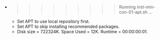 * >>>>>>>>> Running inst-min-con-01-apt.sh ...
  * Set APT to use local repository first.
  * Set APT to skip installing recommended packages.
  * Disk size = 722324K. Space Used = 12K. Runtime = 00:00:00:01.
